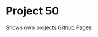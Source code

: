 # Project 50

Shows own projects
<a href = "https://rdaneelolivaw42.github.io/Project_50/">Github Pages</a>
